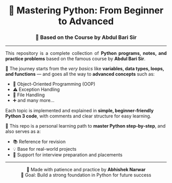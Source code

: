 <h1 align="center">🐍 Mastering Python: From Beginner to Advanced</h1>
<h3 align="center">📘 Based on the Course by Abdul Bari Sir</h3>

---

<p align="justify">
This repository is a complete collection of <strong>Python programs, notes, and practice problems</strong> based on the famous course by <strong>Abdul Bari Sir</strong>.

🚀 The journey starts from the <em>very basics</em> like <strong>variables, data types, loops, and functions</strong> — and goes all the way to <strong>advanced concepts</strong> such as:

- 🧱 Object-Oriented Programming (OOP)
- ⚠️ Exception Handling
- 📂 File Handling
- ➕ and many more...

Each topic is implemented and explained in <strong>simple, beginner-friendly Python 3 code</strong>, with comments and clear structure for easy learning.

📌 This repo is a personal learning path to <strong>master Python step-by-step</strong>, and also serves as a:

- 📚 Reference for revision
- 💡 Base for real-world projects
- 💼 Support for interview preparation and placements
</p>

---

<p align="center">
  🧠 Made with patience and practice by <strong>Abhishek Narwar </strong><br>
  🎯 Goal: Build a strong foundation in Python for future success
</p>

